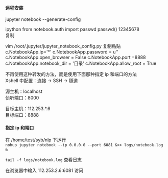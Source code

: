 
#### 远程安装  

jupyter notebook --generate-config

ipython
from notebook.auth import passwd
passwd()
12345678  
复制

vim /root/.jupyter/jupyter_notebook_config.py
复制粘贴  
c.NotebookApp.ip='\*'
c.NotebookApp.password = u''
c.NotebookApp.open_browser = False
c.NotebookApp.port =8888
c.NotebookApp.notebook_dir = '目录'
c.NotebookApp.allow_root = True

不再使用这种转发的方法，而是使用下面那种指定 ip 和端口的方法  
Xshell 中配置：连接 -> SSH -> 隧道  

源主机：localhost  
侦听端口：8000 

目标主机：112.253.\*.6  
目标端口：8888  


#### 指定 ip 和端口  

在 /home/test/syb/nlp 下运行  
`nohup jupyter notebook --ip 0.0.0.0 --port 6081 &>> logs/notebook.log &`    

`tail -f logs/notebook.log` 查看日志  

在浏览器中输入 112.253.2.6:6081 访问  

